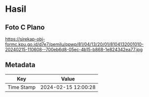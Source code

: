 # Hasil

## Foto C Plano

https://sirekap-obj-formc.kpu.go.id/d7e7/pemilu/ppwp/81/04/13/20/01/8104132001010-20240215-110608--700eb6d8-05ec-4b15-b868-1e824342ea77.jpg


## Metadata

| Key        | Value               |
| ---------- | ------------------- |
| Time Stamp | 2024-02-15 12:00:28 |



